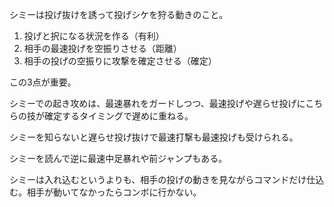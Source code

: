 シミーは投げ抜けを誘って投げシケを狩る動きのこと。

1. 投げと択になる状況を作る（有利）
2. 相手の最速投げを空振りさせる（距離）
3. 相手の投げの空振りに攻撃を確定させる（確定）

この3点が重要。

シミーでの起き攻めは、最速暴れをガードしつつ、最速投げや遅らせ投げにこちらの技が確定するタイミングで遅めに重ねる。

シミーを知らないと遅らせ投げ抜けで最速打撃も最速投げも受けられる。

シミーを読んで逆に最速中足暴れや前ジャンプもある。

シミーは入れ込むというよりも、相手の投げの動きを見ながらコマンドだけ仕込む。相手が動いてなかったらコンボに行かない。
